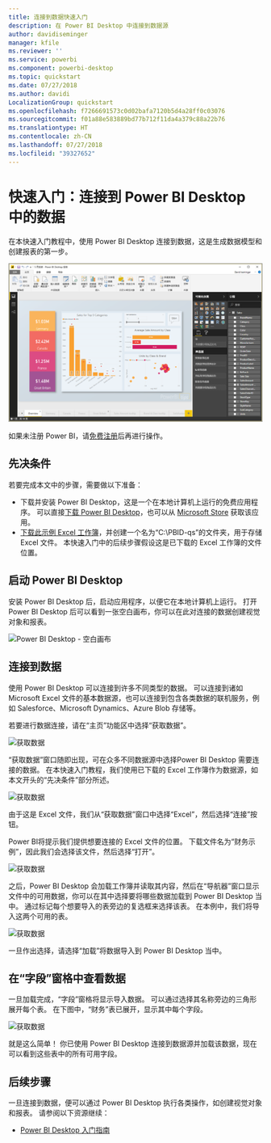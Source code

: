 ```yaml
---
title: 连接到数据快速入门
description: 在 Power BI Desktop 中连接到数据源
author: davidiseminger
manager: kfile
ms.reviewer: ''
ms.service: powerbi
ms.component: powerbi-desktop
ms.topic: quickstart
ms.date: 07/27/2018
ms.author: davidi
LocalizationGroup: quickstart
ms.openlocfilehash: f7266691573c0d02bafa7120b5d4a28ff0c03076
ms.sourcegitcommit: f01a88e583889bd77b712f11da4a379c88a22b76
ms.translationtype: HT
ms.contentlocale: zh-CN
ms.lasthandoff: 07/27/2018
ms.locfileid: "39327652"
---
```

# <a name="quickstart-connect-to-data-in-power-bi-desktop"></a>快速入门：连接到 Power BI Desktop 中的数据

在本快速入门教程中，使用 Power BI Desktop 连接到数据，这是生成数据模型和创建报表的第一步。

![Power BI Desktop](media/desktop-what-is-desktop/what-is-desktop_01.png)

如果未注册 Power BI，请[免费注册](https://app.powerbi.com/signupredirect?pbi_source=web)后再进行操作。

## <a name="prerequisites"></a>先决条件

若要完成本文中的步骤，需要做以下准备：
* 下载并安装 Power BI Desktop，这是一个在本地计算机上运行的免费应用程序。 可以直接[下载 Power BI Desktop](https://powerbi.microsoft.com/desktop)，也可以从 [Microsoft Store](http://aka.ms/pbidesktopstore) 获取该应用。
* [下载此示例 Excel 工作簿](http://go.microsoft.com/fwlink/?LinkID=521962)，并创建一个名为“C:\PBID-qs”的文件夹，用于存储 Excel 文件。 本快速入门中的后续步骤假设这是已下载的 Excel 工作簿的文件位置。

## <a name="launch-power-bi-desktop"></a>启动 Power BI Desktop

安装 Power BI Desktop 后，启动应用程序，以便它在本地计算机上运行。 打开Power BI Desktop 后可以看到一张空白画布，你可以在此对连接的数据创建视觉对象和报表。 

![Power BI Desktop - 空白画布](media/desktop-quickstart-connect-to-data/qs-connect-data_01.png)

## <a name="connect-to-data"></a>连接到数据

使用 Power BI Desktop 可以连接到许多不同类型的数据。 可以连接到诸如 Microsoft Excel 文件的基本数据源，也可以连接到包含各类数据的联机服务，例如 Salesforce、Microsoft Dynamics、Azure Blob 存储等。 

若要进行数据连接，请在“主页”功能区中选择“获取数据”。

![获取数据](media/desktop-quickstart-connect-to-data/qs-connect-data_02.png)

“获取数据”窗口随即出现，可在众多不同数据源中选择Power BI Desktop 需要连接的数据。 在本快速入门教程，我们使用已下载的 Excel 工作簿作为数据源，如本文开头的“先决条件”部分所述。 

![获取数据](media/desktop-quickstart-connect-to-data/qs-connect-data_03.png)

由于这是 Excel 文件，我们从“获取数据”窗口中选择“Excel”，然后选择“连接”按钮。

Power BI将提示我们提供想要连接的 Excel 文件的位置。 下载文件名为“财务示例”，因此我们会选择该文件，然后选择“打开”。

![获取数据](media/desktop-quickstart-connect-to-data/qs-connect-data_04.png)

之后，Power BI Desktop 会加载工作簿并读取其内容，然后在“导航器”窗口显示文件中的可用数据，你可以在其中选择要将哪些数据加载到 Power BI Desktop 当中。 通过标记每个想要导入的表旁边的复选框来选择该表。 在本例中，我们将导入这两个可用的表。

![获取数据](media/desktop-quickstart-connect-to-data/qs-connect-data_05.png)

一旦作出选择，请选择“加载”将数据导入到 Power BI Desktop 当中。

## <a name="view-data-in-the-fields-pane"></a>在“字段”窗格中查看数据

一旦加载完成，“字段”窗格将显示导入数据。 可以通过选择其名称旁边的三角形展开每个表。 在下图中，“财务”表已展开，显示其中每个字段。 

![获取数据](media/desktop-quickstart-connect-to-data/qs-connect-data_06.png)

就是这么简单！ 你已使用 Power BI Desktop 连接到数据源并加载该数据，现在可以看到这些表中的所有可用字段。


## <a name="next-steps"></a>后续步骤
一旦连接到数据，便可以通过 Power BI Desktop 执行各类操作，如创建视觉对象和报表。 请参阅以下资源继续：

* [Power BI Desktop 入门指南](desktop-getting-started.md)



